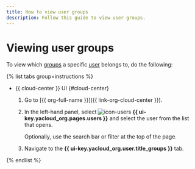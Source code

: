 ```yaml
---
title: How to view user groups
description: Follow this guide to view user groups.
---
```


# Viewing user groups

To view which [groups](../../organization/concepts/groups.md) a specific [user](../../overview/roles-and-resources.md#users) belongs to, do the following:

{% list tabs group=instructions %}

- {{ cloud-center }} UI {#cloud-center}

  1. Go to [{{ org-full-name }}]({{ link-org-cloud-center }}).
  1. In the left-hand panel, select ![icon-users](../../_assets/console-icons/person.svg) **{{ ui-key.yacloud_org.pages.users }}** and select the user from the list that opens.

      Optionally, use the search bar or filter at the top of the page.
  1. Navigate to the **{{ ui-key.yacloud_org.user.title_groups }}** tab.

{% endlist %}